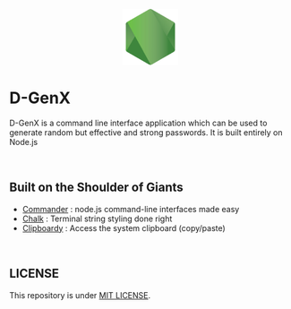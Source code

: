 <p align="center">
    <img alt="NodeJS" width="100px" src="https://raw.githubusercontent.com/github/explore/80688e429a7d4ef2fca1e82350fe8e3517d3494d/topics/nodejs/nodejs.png" />
</p>

# D-GenX
D-GenX is a command line interface application which can be used to generate random but effective and strong passwords.
It is built entirely on Node.js

<br />

## Built on the Shoulder of Giants
- <a href="https://github.com/tj/commander.js/" target="_blank">Commander</a> : node.js command-line interfaces made easy 
- <a href="https://github.com/chalk/chalk" target="_blank">Chalk</a> : Terminal string styling done right
- <a href="https://github.com/sindresorhus/clipboardy" target="_blank">Clipboardy</a> : Access the system clipboard (copy/paste)

<br />

## LICENSE
This repository is under <a href="https://opensource.org/licenses/MIT">MIT LICENSE</a>.
